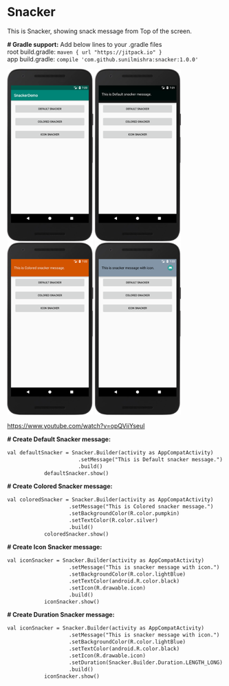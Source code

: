 # Snacker
This is Snacker, showing snack message from Top of the screen. 

**# Gradle support:**
Add below lines to your .gradle files <br/>
root build.gradle:  `maven { url "https://jitpack.io" }`<br/>
app build.gradle: `compile 'com.github.sunilmishra:snacker:1.0.0'`

<img src="https://github.com/sunilmishra/Snacker/blob/master/screenshots/0.png" width="200" height="400" /> <img src="https://github.com/sunilmishra/Snacker/blob/master/screenshots/1.png" width="200" height="400" /> <img src="https://github.com/sunilmishra/Snacker/blob/master/screenshots/2.png" width="200" height="400" /> <img src="https://github.com/sunilmishra/Snacker/blob/master/screenshots/3.png" width="200" height="400" />

https://www.youtube.com/watch?v=opQViiYseuI

**# Create Default Snacker message:**
```
val defaultSnacker = Snacker.Builder(activity as AppCompatActivity)
                       .setMessage("This is Default snacker message.")
                       .build()
            defaultSnacker.show()
```
**# Create Colored Snacker message:**
```
val coloredSnacker = Snacker.Builder(activity as AppCompatActivity)
                    .setMessage("This is Colored snacker message.")
                    .setBackgroundColor(R.color.pumpkin)
                    .setTextColor(R.color.silver)
                    .build()
            coloredSnacker.show()
```
**# Create Icon Snacker message:**
```
val iconSnacker = Snacker.Builder(activity as AppCompatActivity)
                    .setMessage("This is snacker message with icon.")
                    .setBackgroundColor(R.color.lightBlue)
                    .setTextColor(android.R.color.black)
                    .setIcon(R.drawable.icon)
                    .build()
            iconSnacker.show()
```
**# Create Duration Snacker message:**
```
val iconSnacker = Snacker.Builder(activity as AppCompatActivity)
                    .setMessage("This is snacker message with icon.")
                    .setBackgroundColor(R.color.lightBlue)
                    .setTextColor(android.R.color.black)
                    .setIcon(R.drawable.icon)
                    .setDuration(Snacker.Builder.Duration.LENGTH_LONG)
                    .build()
            iconSnacker.show()
```

